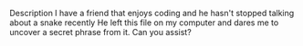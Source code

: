 Description
I have a friend that enjoys coding and he hasn't stopped talking about a snake recently He left this file on my computer and dares me to uncover a secret phrase from it. Can you assist?
 
